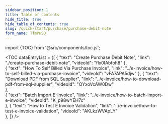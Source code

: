 ```yaml
---
sidebar_position: 1
title: Table of contents
hide_title: true
hide_table_of_contents: true
slug: /quick-start/purchase/purchase-debit-note
form_name: TfmPHSD
---
```


import {TOC} from '@src/components/toc.js';

<TOC
dataEntryList = {[
{
  "text": "Create Purchase Debit Note", 
  "link": "./create-purchase-debit-note",
  "videoId": "flx0IAbfoh8"
},  
{
  "text": "How To Self Billed Via Purchase Invoice", 
  "link": "../e-invoice/how-to-self-billed-via-purchase-invoice",
  "videoId": "vFA7APA5djw"
}, 
{
  "text": "Download PDF from SQL Supplier", 
  "link": "../e-invoice/how-to-download-pdf-from-sql-supplier",
  "videoId": "QYxoVcAW0Dw"    
},  
{
  "text": "Batch Import E-Invoice", 
  "link": "../e-invoice/how-to-batch-import-e-invoice",
  "videoId": "K_p98wYEH7c"    
},
{
  "text": "How to Test E Invoice Validation", 
  "link": "../e-invoice/how-to-test-e-invoice-validation",
  "videoId": "AKLkzWVApLY"      
}, 
]}
/>
